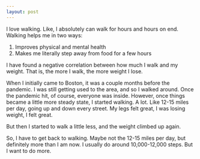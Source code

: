 ```yaml
---
layout: post
---
```


I love walking. Like, I absolutely can walk for hours and hours on end. Walking helps me in two ways:

1. Improves physical and mental health
2. Makes me literally step away from food for a few hours

I have found a negative correlation between how much I walk and my weight. That is, the more I walk, the more weight I lose. 

When I initially came to Boston, it was a couple months before the pandemic. I was still getting used to the area, and so I walked around. Once the pandemic hit, of course, everyone was inside. However, once things became a little more steady state, I started walking. A lot. Like 12-15 miles per day, going up and down every street. My legs felt great, I was losing weight, I felt great.

But then I started to walk a little less, and the weight climbed up again. 

So, I have to get back to walking. Maybe not the 12-15 miles per day, but definitely more than I am now. I usually do around 10,000-12,000 steps. But I want to do more. 